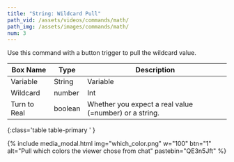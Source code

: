 ```yaml
---
title: "String: Wildcard Pull"
path_vid: /assets/videos/commands/math/
path_img: /assets/images/commands/math/
num: 3
---
```


Use this command with a button trigger to pull the wildcard value. 

| Box Name | Type | Description | 
|-------|--------|--------|
Variable|	String|	Variable |name to store the pulled wildcard value under
Wildcard| number|	Int	|This refers to which wildcard you wish to get. <br/> 0 = first wildcard, 1 = second wildcard, etc.
Turn to Real	|boolean|	Whether you expect a real value (=number) or a string.
{:class='table table-primary ' }

{% include media_modal.html img="which_color.png" w="100" btn="1" alt="Pull which colors the viewer chose from chat" pastebin="QE3n5Jft" %} 












